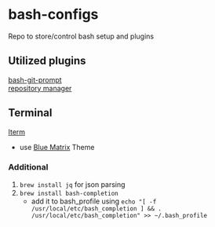 # bash-configs
Repo to store/control bash setup and plugins

## Utilized plugins 
[bash-git-prompt](https://github.com/magicmonty/bash-git-prompt)  
[repository manager](https://github.com/mixu/gr)

## Terminal
[Iterm](https://iterm2.com)
* use [Blue Matrix](https://iterm2colorschemes.com/) Theme


### Additional
1. `brew install jq` for json parsing
2. `brew install bash-completion`
      * add it to bash_profile using `echo "[ -f /usr/local/etc/bash_completion ] && . /usr/local/etc/bash_completion" >> ~/.bash_profile`
